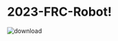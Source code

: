 # 2023-FRC-Robot!

![download](https://user-images.githubusercontent.com/117413359/223591090-7baa325d-219c-4011-86e7-caf1d3ae226a.png)
